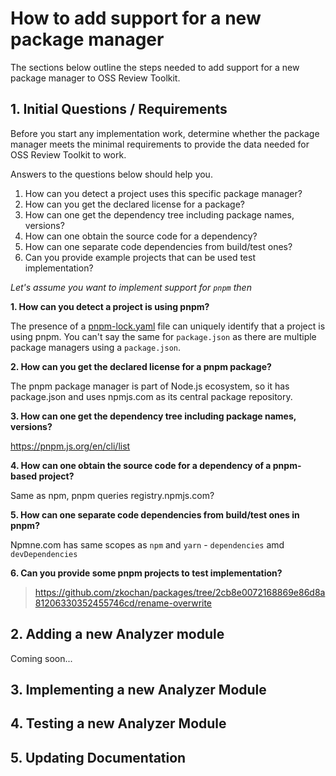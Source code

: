 # How to add support for a new package manager

The sections below outline the steps needed to add support for a new package manager to OSS Review Toolkit.

## 1. Initial Questions / Requirements

Before you start any implementation work, determine whether the package manager meets the minimal requirements to
provide the data needed for OSS Review Toolkit to work.

Answers to the questions below should help you.

1. How can you detect a project uses this specific package manager?
2. How can you get the declared license for a package?
3. How can one get the dependency tree including package names, versions?
4. How can one obtain the source code for a dependency?
5. How can one separate code dependencies from build/test ones?
6. Can you provide example projects that can be used test implementation?

*Let's assume you want to implement support for `pnpm` then*

__1. How can you detect a project is using pnpm?__

The presence of a [pnpm-lock.yaml](https://github.com/pnpm/pnpm/blob/master/pnpm-lock.yaml) file
can uniquely identify that a project is using pnpm.
You can't say the same for `package.json` as there are multiple package managers using a `package.json`.

__2. How can you get the declared license for a pnpm package?__

The pnpm package manager is part of Node.js ecosystem, so it has package.json and
uses npmjs.com as its central package repository.

__3. How can one get the dependency tree including package names, versions?__

https://pnpm.js.org/en/cli/list

__4. How can one obtain the source code for a dependency of a pnpm-based project?__

Same as npm, pnpm queries registry.npmjs.com?

__5. How can one separate code dependencies from build/test ones in pnpm?__

Npmne.com has same scopes as `npm` and `yarn` - `dependencies` amd `devDependencies`

__6. Can you provide some pnpm projects to test implementation?__

> https://github.com/zkochan/packages/tree/2cb8e0072168869e86d8a81206330352455746cd/rename-overwrite

## 2. Adding a new Analyzer module

Coming soon...

## 3. Implementing a new Analyzer Module

## 4. Testing a new Analyzer Module

## 5. Updating Documentation

